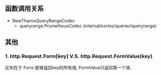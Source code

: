## 函数调用关系
- NewThanosQueryRangeCodec
  - queryrange.PrometheusCodec (internal/cortex/querier/queryrange)

## 其他
### 1. http.Request.Form[key] V.S. http.Request.FormValue(key)
区别在于 Form 能够返回key的所有值, FormValue只返回第一个值.

